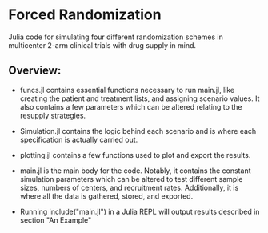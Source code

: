 # Forced Randomization

Julia code for simulating four different randomization schemes in multicenter 2-arm clinical trials with drug supply in mind.

## Overview:

- funcs.jl contains essential functions necessary to run main.jl, like creating the patient and treatment lists, and assigning scenario values. It also contains a few parameters which can be altered relating to the resupply strategies.
- Simulation.jl contains the logic behind each scenario and is where each specification is actually carried out.
- plotting.jl contains a few functions used to plot and export the results.
- main.jl is the main body for the code. Notably, it contains the constant simulation parameters which can be altered to test different sample sizes, numbers of centers, and recruitment rates. Additionally, it is where all the data is gathered, stored, and exported.

- Running include("main.jl") in a Julia REPL will output results described in section "An Example"
